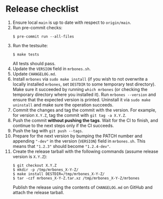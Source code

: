 # Release checklist
1. Ensure local `main` is up to date with respect to `origin/main`.
2. Run pre-commit checks:
   ```console
   $ pre-commit run --all-files
   ```
3. Run the testsuite:
   ```console
   $ make tests
   ```
   All tests should pass.
4. Update the `VERSION` field in `mrbones.sh`.
5. Update `CHANGELOG.md`.
6. Install `mrbones` via `sudo make install` (if you wish to not overwrite a locally installed
   `mrbones`, set `DESTDIR` to some temporary test directory). Make sure it succeeded by running
   `which mrbones` (or checking the temporary directory where you installed it). Run
   `mrbones --version` and ensure that the expected version is printed. Uninstall it via `sudo make
   uninstall` and make sure the operation succeeds.
7. Commit the changes and tag the commit with the version. For example, for version `X.Y.Z`, tag
   the commit with `git tag -a X.Y.Z`.
8. Push the commit **without pushing the tags**. Wait for the CI to finish, and continue to the
   next steps only if the CI succeeds.
9. Push the tag with `git push --tags`.
10. Prepare for the next version by bumping the PATCH number and appending `"-dev"` in the version
    (`VERSION`) field in `mrbones.sh`. This means that `"1.2.3"` should become `"1.2.4-dev"`.
11. Create the release tarball with the following commands (assume release version is `X.Y.Z`):
    ```console
    $ git checkout X.Y.Z
    $ mkdir -p /tmp/mrbones_X-Y-Z/
    $ make install DESTDIR=/tmp/mrbones_X-Y-Z/
    $ tar -czf mrbones_X-Y-Z.tar.xz /tmp/mrbones_X-Y-Z/mrbones
    ```
    Publish the release using the contents of `CHANGELOG.md` on GitHub and attach the release
    tarball.
